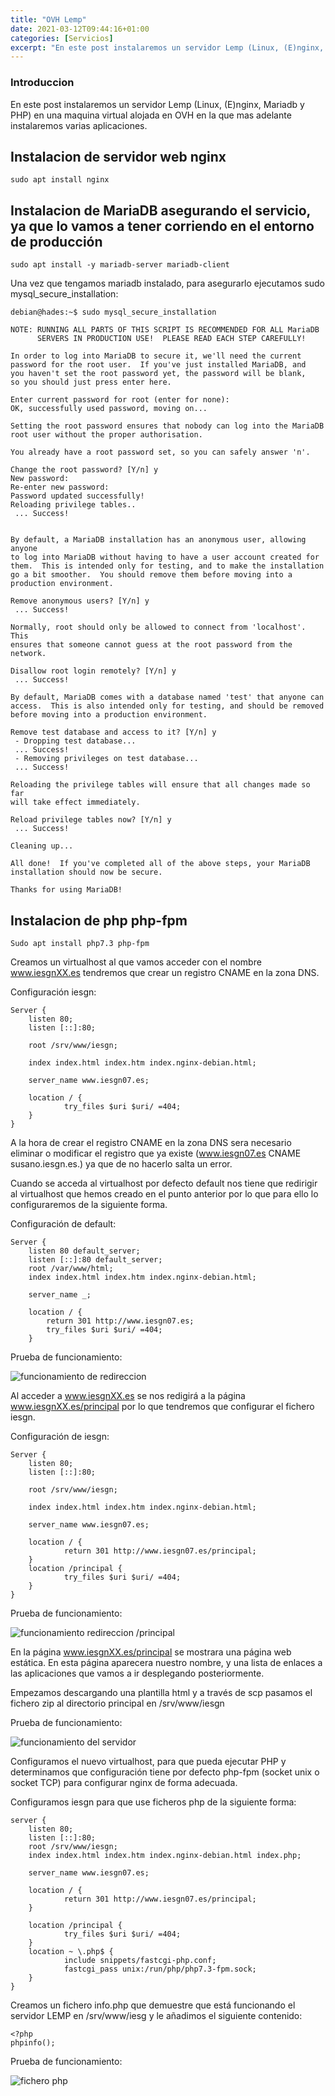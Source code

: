 ```yaml
---
title: "OVH Lemp"
date: 2021-03-12T09:44:16+01:00
categories: [Servicios]
excerpt: "En este post instalaremos un servidor Lemp (Linux, (E)nginx, Mariadb y PHP) en una maquina virtual alojada en OVH en la que mas adelante instalaremos varias aplicaciones."
---
```


### **Introduccion** ###

En este post instalaremos un servidor Lemp (Linux, (E)nginx, Mariadb y PHP) en una maquina virtual alojada en OVH en la que mas adelante instalaremos varias aplicaciones.

## **Instalacion de servidor web nginx** ##

~~~
sudo apt install nginx
~~~

## **Instalacion de MariaDB asegurando el servicio, ya que lo vamos a tener corriendo en el entorno de producción** ##

~~~
sudo apt install -y mariadb-server mariadb-client
~~~

Una vez que tengamos mariadb instalado, para asegurarlo ejecutamos sudo mysql_secure_installation:

~~~
debian@hades:~$ sudo mysql_secure_installation

NOTE: RUNNING ALL PARTS OF THIS SCRIPT IS RECOMMENDED FOR ALL MariaDB
      SERVERS IN PRODUCTION USE!  PLEASE READ EACH STEP CAREFULLY!

In order to log into MariaDB to secure it, we'll need the current
password for the root user.  If you've just installed MariaDB, and
you haven't set the root password yet, the password will be blank,
so you should just press enter here.

Enter current password for root (enter for none): 
OK, successfully used password, moving on...

Setting the root password ensures that nobody can log into the MariaDB
root user without the proper authorisation.

You already have a root password set, so you can safely answer 'n'.

Change the root password? [Y/n] y
New password: 
Re-enter new password: 
Password updated successfully!
Reloading privilege tables..
 ... Success!


By default, a MariaDB installation has an anonymous user, allowing anyone
to log into MariaDB without having to have a user account created for
them.  This is intended only for testing, and to make the installation
go a bit smoother.  You should remove them before moving into a
production environment.

Remove anonymous users? [Y/n] y
 ... Success!

Normally, root should only be allowed to connect from 'localhost'.  This
ensures that someone cannot guess at the root password from the network.

Disallow root login remotely? [Y/n] y
 ... Success!

By default, MariaDB comes with a database named 'test' that anyone can
access.  This is also intended only for testing, and should be removed
before moving into a production environment.

Remove test database and access to it? [Y/n] y
 - Dropping test database...
 ... Success!
 - Removing privileges on test database...
 ... Success!

Reloading the privilege tables will ensure that all changes made so far
will take effect immediately.

Reload privilege tables now? [Y/n] y
 ... Success!

Cleaning up...

All done!  If you've completed all of the above steps, your MariaDB
installation should now be secure.

Thanks for using MariaDB!
~~~

## **Instalacion de php php-fpm** ##

~~~
Sudo apt install php7.3 php-fpm 
~~~

Creamos un virtualhost al que vamos acceder con el nombre www.iesgnXX.es tendremos que crear un registro CNAME en la zona DNS.

Configuración iesgn:

~~~
Server {
    listen 80;
    listen [::]:80;

    root /srv/www/iesgn;

    index index.html index.htm index.nginx-debian.html;

    server_name www.iesgn07.es;

    location / {
            try_files $uri $uri/ =404;
    }
}
~~~

A la hora de crear el registro CNAME en la zona DNS sera necesario eliminar o modificar el registro que ya existe (www.iesgn07.es CNAME susano.iesgn.es.) ya que de no hacerlo salta un error. 

Cuando se acceda al virtualhost por defecto default nos tiene que redirigir al virtualhost que hemos creado en el punto anterior por lo que para ello lo configuraremos de la siguiente forma.

Configuración de default:

~~~
Server {
    listen 80 default_server;
    listen [::]:80 default_server;
    root /var/www/html;
    index index.html index.htm index.nginx-debian.html;

    server_name _;

    location / {
        return 301 http://www.iesgn07.es;
        try_files $uri $uri/ =404;
    }
~~~

Prueba de funcionamiento:

![funcionamiento de redireccion](/ovh-lemp/lemp1.png)

Al acceder a www.iesgnXX.es se nos redigirá a la página www.iesgnXX.es/principal por lo que tendremos que configurar el fichero iesgn.

Configuración de iesgn:

~~~
Server {
    listen 80;
    listen [::]:80;

    root /srv/www/iesgn;

    index index.html index.htm index.nginx-debian.html;

    server_name www.iesgn07.es;

    location / {
            return 301 http://www.iesgn07.es/principal;
    }
    location /principal {
            try_files $uri $uri/ =404;
    }
}
~~~

Prueba de funcionamiento:

![funcionamiento redireccion /principal](/ovh-lemp/lemp2.png)

En la página www.iesgnXX.es/principal se mostrara una página web estática. En esta página aparecera nuestro nombre, y una lista de enlaces a las aplicaciones que vamos a ir desplegando posteriormente.

Empezamos descargando una plantilla html y a través de scp pasamos el fichero zip al directorio principal en /srv/www/iesgn

Prueba de funcionamiento:

![funcionamiento del servidor](/ovh-lemp/lemp4.png)

Configuramos el nuevo virtualhost, para que pueda ejecutar PHP y determinamos que configuración tiene por defecto php-fpm (socket unix o socket TCP) para configurar nginx de forma adecuada.

Configuramos iesgn para que use ficheros php de la siguiente forma:

~~~
server {
    listen 80;
    listen [::]:80;
    root /srv/www/iesgn;
    index index.html index.htm index.nginx-debian.html index.php;

    server_name www.iesgn07.es;

    location / {
            return 301 http://www.iesgn07.es/principal;
    }

    location /principal {
            try_files $uri $uri/ =404;
    }
    location ~ \.php$ {
            include snippets/fastcgi-php.conf;
            fastcgi_pass unix:/run/php/php7.3-fpm.sock;
    }
}
~~~

Creamos un fichero info.php que demuestre que está funcionando el servidor LEMP en /srv/www/iesg y le añadimos el siguiente contenido:

~~~
<?php
phpinfo();
~~~

Prueba de funcionamiento:

![fichero php](/ovh-lemp/lemp3.png)